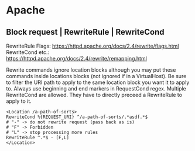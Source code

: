 # Apache

## Block request | RewriteRule | RewriteCond

RewriteRule Flags: https://httpd.apache.org/docs/2.4/rewrite/flags.html
RewriteCond etc.: https://httpd.apache.org/docs/2.4/rewrite/remapping.html

Rewrite commands ignore location blocks although you may put these commands
inside locations blocks (not ignored if in a VirtualHost). Be sure to filter the URI path to apply to the
same location block you want it to apply to.
Always use beginning and end markers in RequestCond regex.
Multiple RewriteCond are allowed. They have to directly preceed a RewriteRule 
to apply to it.

```
<Location /a-path-of-sorts>
RewriteCond %{REQUEST_URI} ^/a-path-of-sorts/.*asdf.*$
# "-" -> do not rewrite request (pass back as is)
# "F" -> Forbidden
# "L" -> stop processing more rules
RewriteRule ^.*$ - [F,L]
</Location>
```

